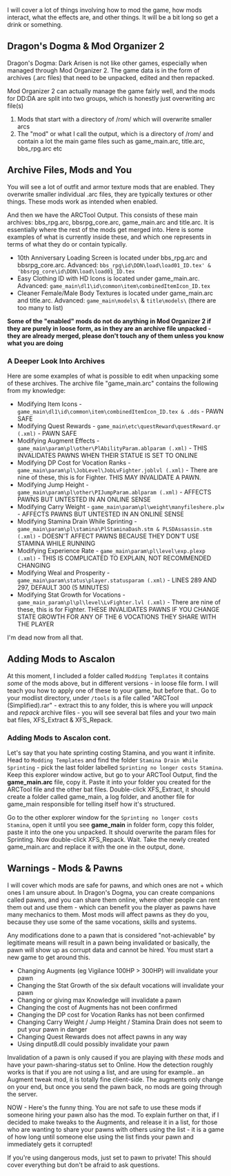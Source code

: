 
I will cover a lot of things involving how to mod the game, how mods interact, what the effects are, and other things. It will be a bit long so get a drink or something.

## Dragon's Dogma & Mod Organizer 2

Dragon's Dogma: Dark Arisen is not like other games, especially when managed through Mod Organizer 2. The game data is in the form of archives (.arc files) that need to be unpacked, edited and then repacked.

Mod Organizer 2 can actually manage the game fairly well, and the mods for DD:DA are split into two groups, which is honestly just overwriting arc file(s)

1) Mods that start with a directory of /rom/ which will overwrite smaller arcs 
2) The "mod" or what I call the output, which is a directory of /rom/ and contain a lot the main game files such as game_main.arc, title.arc, bbs_rpg.arc etc

## Archive Files, Mods and You

You will see a lot of outfit and armor texture mods that are enabled. They overwrite smaller individual .arc files, they are typically textures or other things. These mods work as intended when enabled.

And then we have the ARCTool Output. This consists of these main archives: bbs_rpg.arc, bbsrpg_core.arc, game_main.arc and title.arc. It is essentially where the rest of the mods get merged into. Here is some examples of what is currently inside these, and which one represents in terms of what they do or contain typically.

- 10th Anniversary Loading Screen is located under bbs_rpg.arc and bbsrpg_core.arc. Advanced: `bbs_rpg\id\DDN\load\load01_ID.tex' & 'bbsrpg_core\id\DDN\load\load01_ID.tex`
- Easy Clothing ID with HD Icons is located under game_main.arc. Advanced: `game_main\dl1\id\common\item\combinedItemIcon_ID.tex`
- Cleaner Female/Male Body Textures is located under game_main.arc and title.arc. Advanced: `game_main\models\` & `title\models\` (there are too many to list)

**Some of the "enabled" mods do not do anything in Mod Organizer 2 if they are purely in loose form, as in they are an archive file unpacked - they are already merged, please don't touch any of them unless you know what you are doing**

### A Deeper Look Into Archives

Here are some examples of what is possible to edit when unpacking some of these archives. The archive file "game_main.arc" contains the following from my knowledge:

- Modifying Item Icons - `game_main\dl1\id\common\item\combinedItemIcon_ID.tex & .dds` - PAWN SAFE
- Modifying Quest Rewards - `game_main\etc\questReward\questReward.qr (.xml)` - PAWN SAFE
- Modifying Augment Effects - `game_main\param\pl\other\PlAbilityParam.ablparam (.xml)` - THIS INVALIDATES PAWNS WHEN THEIR STATUE IS SET TO ONLINE
- Modifying DP Cost for Vocation Ranks - `game_main\param\pl\JobLevel\JobLvFighter.joblvl (.xml)` - There are nine of these, this is for Fighter. THIS MAY INVALIDATE A PAWN.
- Modifying Jump Height - `game_main\param\pl\other\PIJumpParam.ablparam (.xml)` - AFFECTS PAWNS BUT UNTESTED IN AN ONLINE SENSE
- Modifying Carry Weight - `game_main\param\pl\weight\manyfileshere.plw` - AFFECTS PAWNS BUT UNTESTED IN AN ONLINE SENSE
- Modifying Stamina Drain While Sprinting - `game_main\param\pl\stamina\PlStaminaDash.stm & PLSDAssassin.stm (.xml)` - DOESN'T AFFECT PAWNS BECAUSE THEY DON'T USE STAMINA WHILE RUNNING
- Modifying Experience Rate - `game_main\param\pl\level\exp.plexp (.xml)` - THIS IS COMPLICATED TO EXPLAIN, NOT RECOMMENDED CHANGING
- Modifying Weal and Prosperity - `game_main\param\status\player.statusparam (.xml)` - LINES 289 AND 297, DEFAULT 300 (5 MINUTES)
- Modifying Stat Growth for Vocations - `game_main_param\pl\pl\level\LvFighter.lvl (.xml)` - There are nine of these, this is for Fighter. THESE INVALIDATES PAWNS IF YOU CHANGE STATE GROWTH FOR ANY OF THE 6 VOCATIONS THEY SHARE WITH THE PLAYER

I'm dead now from all that.

## Adding Mods to Ascalon

At this moment, I included a folder called `Modding Templates` it contains *some* of the mods above, but in different versions - in loose file form. I will teach you how to apply one of these to your game, but before that.. Go to your modlist directory, under `/tools` is a file called "ARCTool (Simplified).rar" - extract this to any folder, this is where you will *unpack* and *repack* archive files - you will see several bat files and your two main bat files, XFS_Extract & XFS_Repack.

### Adding Mods to Ascalon cont.

Let's say that you hate sprinting costing Stamina, and you want it infinite. Head to `Modding Templates` and find the folder `Stamina Drain While Sprinting` - pick the last folder labelled `Sprinting no longer costs Stamina`. Keep this explorer window active, but go to your ARCTool Output, find the **game_main.arc** file, copy it. Paste it into your folder you created for the ARCTool file and the other bat files. Double-click XFS_Extract, it should create a folder called game_main, a log folder, and another file for game_main responsible for telling itself how it's structured.

Go to the other explorer window for the `Sprinting no longer costs Stamina`, open it until you see **game_main** in folder form, copy this folder, paste it into the one you unpacked. It should overwrite the param files for Sprinting. Now double-click XFS_Repack. Wait. Take the newly created game_main.arc and replace it with the one in the output, done. 

## Warnings - Mods & Pawns

I will cover which mods are safe for pawns, and which ones are not + which ones I am unsure about. In Dragon's Dogma, you can create companions called pawns, and you can share them online, where other people can rent them out and use them - which can benefit you the player as pawns have many mechanics to them. Most mods will affect pawns as they do you, because they use some of the same vocations, skills and systems. 

Any modifications done to a pawn that is considered "not-achievable" by legitimate means will result in a pawn being invalidated or basically, the pawn will show up as corrupt data and cannot be hired. You must start a new game to get around this.

- Changing Augments (eg Vigilance 100HP > 300HP) will invalidate your pawn
- Changing the Stat Growth of the six default vocations will invalidate your pawn
- Changing or giving max Knowledge will invalidate a pawn
- Changing the cost of Augments has not been confirmed
- Changing the DP cost for Vocation Ranks has not been confirmed
- Changing Carry Weight / Jump Height / Stamina Drain does not seem to put your pawn in danger
- Changing Quest Rewards does not affect pawns in any way
- Using dinput8.dll could possibly invalidate your pawn

Invalidation of a pawn is only caused if you are playing with *these* mods and have your pawn-sharing-status set to Online. How the detection roughly works is that if you are not using a list, and are using for example.. an Augment tweak mod, it is totally fine client-side. The augments only change on your end, but once you send the pawn back, no mods are going through the server.

NOW - Here's the funny thing. You are not safe to use these mods if someone hiring your pawn also has the mod. To explain further on that, if I decided to make tweaks to the Augments, and release it in a list, for those who are wanting to share your pawns with others using the list - it is a game of how long until someone else using the list finds your pawn and immediately gets it corrupted!

If you're using dangerous mods, just set to pawn to private! This should cover everything but don't be afraid to ask questions.